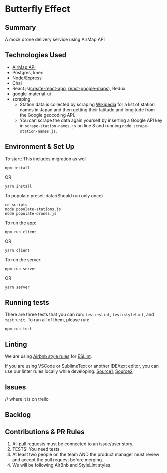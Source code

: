 # Butterfly Effect

## Summary
A mock drone delivery service using AirMap API

## Technologies Used
- [AirMap API](https://developers.airmap.com/)
- Postgres, knex
- Node/Express
- Chai
- React.js([create-react-app](https://github.com/facebookincubator/create-react-app), [react-google-maps](https://github.com/tomchentw/react-google-maps)), Redux
- google-material-ui
- scraping
  - Station data is collected by scraping [Wikipedia](https://en.wikipedia.org/wiki/List_of_railway_stations_in_Japan:_A) for a list of station names in Japan and then getting their latitude and longitude from the Google geocoding API.
  - You can scrape the data again yourself by inserting a Google API key in `scrape-station-names.js` on line 8 and running `node scrape-station-names.js`.

## Environment & Set Up
To start:
This includes migration as well 
```
npm install
```
OR
```
yarn install
```
To populate preset-data:(Should run only once)
```
cd scripts
node populate-stations.js
node populate-drones.js
```

To run the app:
```
npm run client
```
OR
```
yarn client
```

To run the server:
```
npm run server
```
OR
```
yarn server
```

## Running tests
There are three tests that you can run: `test:eslint`, `test:stylelint`, and `test:unit`.
To run all of them, please run:
```
npm run test
```

## Linting
We are using [Airbnb style rules](http://airbnb.io/javascript/) for [ESLint](https://eslint.org/).

If you are using VSCode or SublimeText or another IDE/text editor, you can use our linter rules locally while developing. [Source1](https://github.com/Microsoft/vscode-eslint), [Source2](https://hackernoon.com/configure-eslint-prettier-and-flow-in-vs-code-for-react-development-c9d95db07213)


## Issues

// where it is on trello

## Backlog

## Contributions & PR Rules
1. All pull requests must be connected to an issue/user story.
1. TESTS! You need tests.
1. At least two people on the team AND the product manager must review and accept the pull request before merging.
1. We will be following AirBnb and StyleLint styles.


